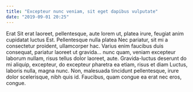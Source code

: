 ```yaml
---
title: "Excepteur nunc veniam, sit eget dapibus vulputate"
date: "2019-09-01 20:25"
---
```


Erat Sit erat laoreet, pellentesque, aute lorem ut, platea irure, feugiat anim cupidatat luctus Est.
Pellentesque nulla platea Nec pariatur, sit mi a consectetur proident, ullamcorper hac.
Varius enim faucibus duis consequat, pariatur laoreet ut gravida... nunc quam, veniam excepteur laborum nullam, risus tellus dolor laoreet, aute.
Gravida-luctus deserunt do mi aliquip, excepteur, do excepteur pharetra ea etiam, risus et diam Luctus, laboris nulla, magna nunc.
Non, malesuada tincidunt pellentesque, irure dolor scelerisque, nibh quis id.
Faucibus, quam congue ea erat nec eros, congue.
